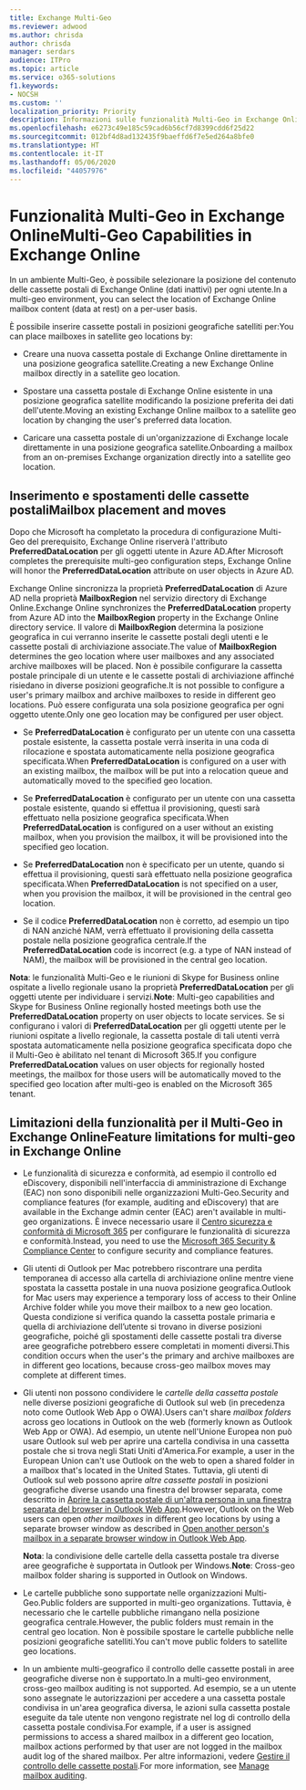 ```yaml
---
title: Exchange Multi-Geo
ms.reviewer: adwood
ms.author: chrisda
author: chrisda
manager: serdars
audience: ITPro
ms.topic: article
ms.service: o365-solutions
f1.keywords:
- NOCSH
ms.custom: ''
localization_priority: Priority
description: Informazioni sulle funzionalità Multi-Geo in Exchange Online.
ms.openlocfilehash: e6273c49e185c59cad6b56cf7d8399cdd6f25d22
ms.sourcegitcommit: 012bf4d8ad132435f9baeffd6f7e5ed264a8bfe0
ms.translationtype: HT
ms.contentlocale: it-IT
ms.lasthandoff: 05/06/2020
ms.locfileid: "44057976"
---
```

# <a name="multi-geo-capabilities-in-exchange-online"></a><span data-ttu-id="0f994-103">Funzionalità Multi-Geo in Exchange Online</span><span class="sxs-lookup"><span data-stu-id="0f994-103">Multi-Geo Capabilities in Exchange Online</span></span>

<span data-ttu-id="0f994-104">In un ambiente Multi-Geo, è possibile selezionare la posizione del contenuto delle cassette postali di Exchange Online (dati inattivi) per ogni utente.</span><span class="sxs-lookup"><span data-stu-id="0f994-104">In a multi-geo environment, you can select the location of Exchange Online mailbox content (data at rest) on a per-user basis.</span></span>

<span data-ttu-id="0f994-105">È possibile inserire cassette postali in posizioni geografiche satelliti per:</span><span class="sxs-lookup"><span data-stu-id="0f994-105">You can place mailboxes in satellite geo locations by:</span></span>

- <span data-ttu-id="0f994-106">Creare una nuova cassetta postale di Exchange Online direttamente in una posizione geografica satellite.</span><span class="sxs-lookup"><span data-stu-id="0f994-106">Creating a new Exchange Online mailbox directly in a satellite geo location.</span></span>

- <span data-ttu-id="0f994-107">Spostare una cassetta postale di Exchange Online esistente in una posizione geografica satellite modificando la posizione preferita dei dati dell'utente.</span><span class="sxs-lookup"><span data-stu-id="0f994-107">Moving an existing Exchange Online mailbox to a satellite geo location by changing the user's preferred data location.</span></span>

- <span data-ttu-id="0f994-108">Caricare una cassetta postale di un'organizzazione di Exchange locale direttamente in una posizione geografica satellite.</span><span class="sxs-lookup"><span data-stu-id="0f994-108">Onboarding a mailbox from an on-premises Exchange organization directly into a satellite geo location.</span></span>

## <a name="mailbox-placement-and-moves"></a><span data-ttu-id="0f994-109">Inserimento e spostamenti delle cassette postali</span><span class="sxs-lookup"><span data-stu-id="0f994-109">Mailbox placement and moves</span></span>

<span data-ttu-id="0f994-110">Dopo che Microsoft ha completato la procedura di configurazione Multi-Geo del prerequisito, Exchange Online riserverà l'attributo **PreferredDataLocation** per gli oggetti utente in Azure AD.</span><span class="sxs-lookup"><span data-stu-id="0f994-110">After Microsoft completes the prerequisite multi-geo configuration steps, Exchange Online will honor the **PreferredDataLocation** attribute on user objects in Azure AD.</span></span>

<span data-ttu-id="0f994-111">Exchange Online sincronizza la proprietà **PreferredDataLocation** di Azure AD nella proprietà **MailboxRegion** nel servizio directory di Exchange Online.</span><span class="sxs-lookup"><span data-stu-id="0f994-111">Exchange Online synchronizes the **PreferredDataLocation** property from Azure AD into the **MailboxRegion** property in the Exchange Online directory service.</span></span> <span data-ttu-id="0f994-112">Il valore di **MailboxRegion** determina la posizione geografica in cui verranno inserite le cassette postali degli utenti e le cassette postali di archiviazione associate.</span><span class="sxs-lookup"><span data-stu-id="0f994-112">The value of **MailboxRegion** determines the geo location where user mailboxes and any associated archive mailboxes will be placed.</span></span> <span data-ttu-id="0f994-113">Non è possibile configurare la cassetta postale principale di un utente e le cassette postali di archiviazione affinché risiedano in diverse posizioni geografiche.</span><span class="sxs-lookup"><span data-stu-id="0f994-113">It is not possible to configure a user's primary mailbox and archive mailboxes to reside in different geo locations.</span></span> <span data-ttu-id="0f994-114">Può essere configurata una sola posizione geografica per ogni oggetto utente.</span><span class="sxs-lookup"><span data-stu-id="0f994-114">Only one geo location may be configured per user object.</span></span>

- <span data-ttu-id="0f994-115">Se **PreferredDataLocation** è configurato per un utente con una cassetta postale esistente, la cassetta postale verrà inserita in una coda di rilocazione e spostata automaticamente nella posizione geografica specificata.</span><span class="sxs-lookup"><span data-stu-id="0f994-115">When **PreferredDataLocation** is configured on a user with an existing mailbox, the mailbox will be put into a relocation queue and automatically moved to the specified geo location.</span></span>

- <span data-ttu-id="0f994-116">Se **PreferredDataLocation** è configurato per un utente con una cassetta postale esistente, quando si effettua il provisioning, questi sarà effettuato nella posizione geografica specificata.</span><span class="sxs-lookup"><span data-stu-id="0f994-116">When **PreferredDataLocation** is configured on a user without an existing mailbox, when you provision the mailbox, it will be provisioned into the specified geo location.</span></span>

- <span data-ttu-id="0f994-117">Se **PreferredDataLocation** non è specificato per un utente, quando si effettua il provisioning, questi sarà effettuato nella posizione geografica specificata.</span><span class="sxs-lookup"><span data-stu-id="0f994-117">When **PreferredDataLocation** is not specified on a user, when you provision the mailbox, it will be provisioned in the central geo location.</span></span>

- <span data-ttu-id="0f994-118">Se il codice **PreferredDataLocation** non è corretto, ad esempio un tipo di NAN anziché NAM, verrà effettuato il provisioning della cassetta postale nella posizione geografica centrale.</span><span class="sxs-lookup"><span data-stu-id="0f994-118">If the **PreferredDataLocation** code is incorrect (e.g. a type of NAN instead of NAM), the mailbox will be provisioned in the central geo location.</span></span>

<span data-ttu-id="0f994-119">**Nota**: le funzionalità Multi-Geo e le riunioni di Skype for Business online ospitate a livello regionale usano la proprietà **PreferredDataLocation** per gli oggetti utente per individuare i servizi.</span><span class="sxs-lookup"><span data-stu-id="0f994-119">**Note**: Multi-geo capabilities and Skype for Business Online regionally hosted meetings both use the **PreferredDataLocation** property on user objects to locate services.</span></span> <span data-ttu-id="0f994-120">Se si configurano i valori di **PreferredDataLocation** per gli oggetti utente per le riunioni ospitate a livello regionale, la cassetta postale di tali utenti verrà spostata automaticamente nella posizione geografica specificata dopo che il Multi-Geo è abilitato nel tenant di Microsoft 365.</span><span class="sxs-lookup"><span data-stu-id="0f994-120">If you configure **PreferredDataLocation** values on user objects for regionally hosted meetings, the mailbox for those users will be automatically moved to the specified geo location after multi-geo is enabled on the Microsoft 365 tenant.</span></span>

## <a name="feature-limitations-for-multi-geo-in-exchange-online"></a><span data-ttu-id="0f994-121">Limitazioni della funzionalità per il Multi-Geo in Exchange Online</span><span class="sxs-lookup"><span data-stu-id="0f994-121">Feature limitations for multi-geo in Exchange Online</span></span>

- <span data-ttu-id="0f994-122">Le funzionalità di sicurezza e conformità, ad esempio il controllo ed eDiscovery, disponibili nell'interfaccia di amministrazione di Exchange (EAC) non sono disponibili nelle organizzazioni Multi-Geo.</span><span class="sxs-lookup"><span data-stu-id="0f994-122">Security and compliance features (for example, auditing and eDiscovery) that are available in the Exchange admin center (EAC) aren't available in multi-geo organizations.</span></span> <span data-ttu-id="0f994-123">È invece necessario usare il [Centro sicurezza e conformità di Microsoft 365](https://support.office.com/article/7e696a40-b86b-4a20-afcc-559218b7b1b8) per configurare le funzionalità di sicurezza e conformità.</span><span class="sxs-lookup"><span data-stu-id="0f994-123">Instead, you need to use the [Microsoft 365 Security & Compliance Center](https://support.office.com/article/7e696a40-b86b-4a20-afcc-559218b7b1b8) to configure security and compliance features.</span></span>

- <span data-ttu-id="0f994-124">Gli utenti di Outlook per Mac potrebbero riscontrare una perdita temporanea di accesso alla cartella di archiviazione online mentre viene spostata la cassetta postale in una nuova posizione geografica.</span><span class="sxs-lookup"><span data-stu-id="0f994-124">Outlook for Mac users may experience a temporary loss of access to their Online Archive folder while you move their mailbox to a new geo location.</span></span> <span data-ttu-id="0f994-125">Questa condizione si verifica quando la cassetta postale primaria e quella di archiviazione dell’utente si trovano in diverse posizioni geografiche, poiché gli spostamenti delle cassette postali tra diverse aree geografiche potrebbero essere completati in momenti diversi.</span><span class="sxs-lookup"><span data-stu-id="0f994-125">This condition occurs when the user's the primary and archive mailboxes are in different geo locations, because cross-geo mailbox moves may complete at different times.</span></span>

- <span data-ttu-id="0f994-126">Gli utenti non possono condividere le *cartelle della cassetta postale* nelle diverse posizioni geografiche di Outlook sul web (in precedenza noto come Outlook Web App o OWA).</span><span class="sxs-lookup"><span data-stu-id="0f994-126">Users can't share *mailbox folders* across geo locations in Outlook on the web (formerly known as Outlook Web App or OWA).</span></span> <span data-ttu-id="0f994-127">Ad esempio, un utente nell'Unione Europea non può usare Outlook sul web per aprire una cartella condivisa in una cassetta postale che si trova negli Stati Uniti d'America.</span><span class="sxs-lookup"><span data-stu-id="0f994-127">For example, a user in the European Union can't use Outlook on the web to open a shared folder in a mailbox that's located in the United States.</span></span> <span data-ttu-id="0f994-128">Tuttavia, gli utenti di Outlook sul web possono aprire *altre cassette postali* in posizioni geografiche diverse usando una finestra del browser separata, come descritto in [Aprire la cassetta postale di un'altra persona in una finestra separata del browser in Outlook Web App](https://support.office.com/article/A909AD30-E413-40B5-A487-0EA70B763081#__toc372210362).</span><span class="sxs-lookup"><span data-stu-id="0f994-128">However, Outlook on the Web users can open *other mailboxes* in different geo locations by using a separate browser window as described in [Open another person's mailbox in a separate browser window in Outlook Web App](https://support.office.com/article/A909AD30-E413-40B5-A487-0EA70B763081#__toc372210362).</span></span>

  <span data-ttu-id="0f994-129">**Nota**: la condivisione delle cartelle della cassetta postale tra diverse aree geografiche è supportata in Outlook per Windows.</span><span class="sxs-lookup"><span data-stu-id="0f994-129">**Note**: Cross-geo mailbox folder sharing is supported in Outlook on Windows.</span></span>

- <span data-ttu-id="0f994-130">Le cartelle pubbliche sono supportate nelle organizzazioni Multi-Geo.</span><span class="sxs-lookup"><span data-stu-id="0f994-130">Public folders are supported in multi-geo organizations.</span></span> <span data-ttu-id="0f994-131">Tuttavia, è necessario che le cartelle pubbliche rimangano nella posizione geografica centrale.</span><span class="sxs-lookup"><span data-stu-id="0f994-131">However, the public folders must remain in the central geo location.</span></span> <span data-ttu-id="0f994-132">Non è possibile spostare le cartelle pubbliche nelle posizioni geografiche satelliti.</span><span class="sxs-lookup"><span data-stu-id="0f994-132">You can't move public folders to satellite geo locations.</span></span>

- <span data-ttu-id="0f994-133">In un ambiente multi-geografico il controllo delle cassette postali in aree geografiche diverse non è supportato.</span><span class="sxs-lookup"><span data-stu-id="0f994-133">In a multi-geo environment, cross-geo mailbox auditing is not supported.</span></span> <span data-ttu-id="0f994-134">Ad esempio, se a un utente sono assegnate le autorizzazioni per accedere a una cassetta postale condivisa in un'area geografica diversa, le azioni sulla cassetta postale eseguite da tale utente non vengono registrate nel log di controllo della cassetta postale condivisa.</span><span class="sxs-lookup"><span data-stu-id="0f994-134">For example, if a user is assigned permissions to access a shared mailbox in a different geo location, mailbox actions performed by that user are not logged in the mailbox audit log of the shared mailbox.</span></span> <span data-ttu-id="0f994-135">Per altre informazioni, vedere [Gestire il controllo delle cassette postali](https://docs.microsoft.com/microsoft-365/compliance/enable-mailbox-auditing?view=o365-worldwide).</span><span class="sxs-lookup"><span data-stu-id="0f994-135">For more information, see [Manage mailbox auditing](https://docs.microsoft.com/microsoft-365/compliance/enable-mailbox-auditing?view=o365-worldwide).</span></span>
